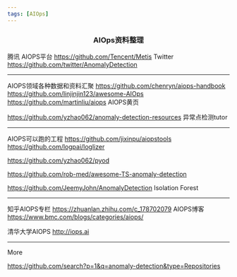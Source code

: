 ```yaml
---
tags: [AIOps]
---
```


### <center>AIOps资料整理</center>

腾讯 AIOPS平台
https://github.com/Tencent/Metis
Twitter
https://github.com/twitter/AnomalyDetection

---



AIOPS领域各种数据和资料汇聚
https://github.com/chenryn/aiops-handbook
https://github.com/linjinjin123/awesome-AIOps
https://github.com/martinliu/aiops AIOPS黄页

https://github.com/yzhao062/anomaly-detection-resources 异常点检测tutor

---



AIOPS可以跑的工程
https://github.com/jixinpu/aiopstools
https://github.com/logpai/loglizer

https://github.com/yzhao062/pyod

https://github.com/rob-med/awesome-TS-anomaly-detection

https://github.com/JeemyJohn/AnomalyDetection Isolation Forest

---



知乎AIOPS专栏
https://zhuanlan.zhihu.com/c_178702079
AIOPS博客
https://www.bmc.com/blogs/categories/aiops/

清华大学AIOPS
http://iops.ai



--------

More

https://github.com/search?p=1&q=anomaly-detection&type=Repositories